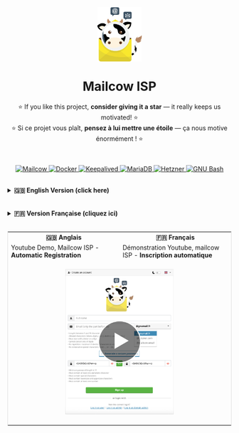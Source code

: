 <div align="center">
    <img src="../img/logo.png" alt="Mailcow ISP" height="20%" width="20%" style="vertical-align: middle;">
</div>

<h1 align="center">Mailcow ISP</h1>

<p align="center">
    ⭐ If you like this project, <strong>consider giving it a star</strong> — it really keeps us motivated! ⭐<br>
    ⭐ Si ce projet vous plaît, <strong>pensez à lui mettre une étoile</strong> — ça nous motive énormément ! ⭐

<p>&nbsp;</p>

<p align="center">
   <a href="https://github.com/mailcow/mailcow-dockerized" target="_blank">
    <img src="https://img.shields.io/badge/MAILCOW-FFC107?style=for-the-badge&logoColor=white" alt="Mailcow"/>
  </a>
  <a href="https://www.docker.com/" target="_blank">
    <img src="https://img.shields.io/badge/Docker-2496ED?style=for-the-badge&logo=docker&logoColor=white" alt="Docker"/>
  </a>
  <a href="https://www.keepalived.org/" target="_blank">
    <img src="https://img.shields.io/badge/Keepalived-009688?style=for-the-badge" alt="Keepalived"/>
  </a>
  <a href="https://mariadb.org/" target="_blank">
    <img src="https://img.shields.io/badge/MariaDB-003545?style=for-the-badge&logo=mariadb&logoColor=white" alt="MariaDB"/>
  </a>
  <a href="https://www.hetzner.com/cloud" target="_blank">
    <img src="https://img.shields.io/badge/Hetzner%20Cloud-D50C2D?style=for-the-badge&logo=hetzner&logoColor=white" alt="Hetzner"/>
  </a>
  <a href="https://www.gnu.org/software/bash/" target="_blank">
    <img src="https://img.shields.io/badge/GNU%20Bash-4EAA25?style=for-the-badge&logo=gnubash&logoColor=white" alt="GNU Bash"/>
  </a>
<br><br>
</p>


<details>
<summary><strong>🇬🇧 English Version (click here)</strong></summary>

## 🌟 Overview

**Mailcow ISP** (Translate Mailcow Internet Service Provider) is an innovative solution based on [mailcow-dockerized](https://github.com/mailcow/mailcow-dockerized) that allows your users to **automatically create email addresses**, similar to mainstream services like Gmail or Yahoo.

> ✨ **Key feature**: Automatic and autonomous mailbox registration for your end users

---

## 🛠 Help & Support

If you encounter any issues, professional support is available:

📨 &nbsp; *<!-- <header> --><span style="font-weight: bold; font-size: 18px;">&#109;&#97;&#105;<!-- &#1 -->&#108;&#99;<!-- <br> && \n ok -->&#111;&#119;&#105;</span><!-- </header> --><!-- <footer> --><span style="font-weight: bold; font-size: 16px;"><!-- &#{0-9}; -->&#115;&#112;<!-- Github profil start  with -->&#64;<!-- domaine -->&#103;&#109;&#97;<!-- domain.tld -->&#105;&#108;<!-- point -->&#46;<!-- &#{0-9}; -->&#99;<!-- ext: .com, .org -->&#111;&#109;</span><!-- </footer> -->*

> ✨ **Note**: Your contributions help sustain this project and support the mailcow team. Indeed, a portion of your contributions will be forwarded to the main mailcow team:  
📨 &nbsp; *<!-- <header> --><span style="font-weight: bold; font-size: 18px;">&#109;&#97;&#105;<!-- &#1 -->&#108;&#99;<!-- <br> && \n ok -->&#111;&#119;&#105;</span><!-- </header> --><!-- <footer> --><span style="font-weight: bold; font-size: 16px;"><!-- &#{0-9}; -->&#115;&#112;<!-- Github profil start  with -->&#64;<!-- domaine -->&#103;&#109;&#97;<!-- domain.tld -->&#105;&#108;<!-- point -->&#46;<!-- &#{0-9}; -->&#99;<!-- ext: .com, .org -->&#111;&#109;</span><!-- </footer> -->*

---

## 🎨 Design & Integration

### 🎯 Homogeneous Interface
The registration page has been specially designed to integrate perfectly with the Mailcow ecosystem:

- 🎨 **Unified graphic charter** - Same appearance as Mailcow
- 🌙 **Dark/light mode** - Native theme support
- 🌐 **Complete translations** - Multilingual support
- 🔒 **Password validation** - Admin-configured complexity ensured
- 🔄 **Total compatibility** - Mailcow updates preserved

---

## 🚀 Installation

### 📋 Prerequisites
- Functional Mailcow instance
- Mailcow API keys (read/write)
- Google reCAPTCHA keys

### 🔧 Configuration

#### 1. **API Keys Configuration**
Open `signup.php` and enter your credentials:

```php
<?php
// Mailcow API key (read/write required)
$api_key = "AAAAAA-BBBBBB-CCCCCC-DDDDDD-EEEEEE";

// Google reCAPTCHA keys (anti-bot protection)
$recaptcha_secret_key = "XxXyYyZZZ";
$recaptcha_site_key = "XXX-YYY-RA";
```

> ⚠️ **Important**: reCAPTCHA is **mandatory** to limit automatic registrations by bots.

#### 2. **Files Deployment**

| File | Destination |
|---------|-------------|
| `signup.twig` | `/opt/mailcow-dockerized/data/web/templates/` |
| `signup.php` | `/opt/mailcow-dockerized/data/web/` |
| `signup-lang/` | `/opt/mailcow-dockerized/data/web/signup-lang/` |

**Note on languages**: Only the most relevant languages are included. You can easily add other translations if needed.

#### 3. **Interface Integration (Optional)**
Add this code in `/opt/mailcow-dockerized/data/web/templates/user_index.twig` around line 63:

```html
<div class="mt-2 text-muted" style="font-size: 0.9rem;">
<a href="/signup">+ {{ lang.mailbox.add_mailbox }}</a>
</div>
```
Right after:

```html
<div class="mt-2 text-muted" style="font-size: 0.9rem;">
<a href="/reset-password">{{ lang.login.forgot_password }}</a>
</div>
```

Then restart the service:
```bash
cd /opt/mailcow-dockerized && docker compose restart php-fpm-mailcow
```

#### 4. **Visual Customization (Optional)**
- Replace `favicon.png` in `/opt/mailcow-dockerized/data/web/`
- Replace `cow_mailcow.svg` in `/opt/mailcow-dockerized/data/web/img/`

---

## 🔗 Useful Links

- [**mailcow-dockerized**](https://github.com/mailcow/mailcow-dockerized) - The founding project
- **Mailcow ISP** - Your automated email hosting solution

---

</details>

<br>


<br>

<details>
<summary><strong>🇫🇷 Version Française (cliquez ici)</strong></summary>

## 🌟 Présentation

**Mailcow ISP** (Traduisez Mailcow Internet Service Provider) est une solution innovante basée sur [mailcow-dockerized](https://github.com/mailcow/mailcow-dockerized) qui permet à vos utilisateurs de **créer automatiquement des adresses email**, à l'instar des services grand public comme Gmail ou Yahoo.

> ✨ **Fonctionnalité clé** : Inscription automatique et autonome des boîtes mail pour vos utilisateurs finaux


---

## 🛠 Aide & Support

Si vous rencontrez le moindre problème, un support professionnel est disponible :

📨 &nbsp; *<!-- <header> --><span style="font-weight: bold; font-size: 18px;">&#109;&#97;&#105;<!-- &#1 -->&#108;&#99;<!-- <br> && \n ok -->&#111;&#119;&#105;</span><!-- </header> --><!-- <footer> --><span style="font-weight: bold; font-size: 16px;"><!-- &#{0-9}; -->&#115;&#112;<!-- Github profil start  with -->&#64;<!-- domaine -->&#103;&#109;&#97;<!-- domain.tld -->&#105;&#108;<!-- point -->&#46;<!-- &#{0-9}; -->&#99;<!-- ext: .com, .org -->&#111;&#109;</span><!-- </footer> -->*

> ✨ **Note** : Vos contributions aident à faire perdurer ce projet et soutiennent l’équipe mailcow. En effet, une partie de vos contributions sera reversée à l’équipe principale de mailcow :  
📨 &nbsp; *<!-- <header> --><span style="font-weight: bold; font-size: 18px;">&#109;&#97;&#105;<!-- &#1 -->&#108;&#99;<!-- <br> && \n ok -->&#111;&#119;&#105;</span><!-- </header> --><!-- <footer> --><span style="font-weight: bold; font-size: 16px;"><!-- &#{0-9}; -->&#115;&#112;<!-- Github profil start  with -->&#64;<!-- domaine -->&#103;&#109;&#97;<!-- domain.tld -->&#105;&#108;<!-- point -->&#46;<!-- &#{0-9}; -->&#99;<!-- ext: .com, .org -->&#111;&#109;</span><!-- </footer> -->*

---

## 🎨 Design & Intégration

### 🎯 Interface Homogène
La page d'inscription a été spécialement conçue pour s'intégrer parfaitement à l'écosystème Mailcow :

- 🎨 **Chartre graphique unifiée** - Même apparence que Mailcow
- 🌙 **Mode sombre/clair** - Support natif des thèmes
- 🌐 **Traductions complètes** - Support multilingue
- 🔒 **Validation des mots de passe** - Complexité configurée par l'admin assurée
- 🔄 **Compatibilité totale** - Mises à jour de mailcow préservées

---

## 🚀 Installation

### 📋 Prérequis
- Instance Mailcow fonctionnelle
- Clés API Mailcow (lecture/écriture)
- Clés reCAPTCHA Google

### 🔧 Configuration

#### 1. **Configuration des clés API**
Ouvrez `signup.php` et renseignez vos identifiants :

```php
<?php
// Clé API Mailcow (lecture/écriture obligatoire)
$api_key = "AAAAAA-BBBBBB-CCCCCC-DDDDDD-EEEEEE";

// Clés reCAPTCHA Google (protection anti-robots)
$recaptcha_secret_key = "XxXyYyZZZ";
$recaptcha_site_key = "XXX-YYY-RA";
```

> ⚠️ **Important** : Le reCAPTCHA est **impératif** pour limiter les inscriptions automatiques par des robots.

#### 2. **Déploiement des fichiers**

| Fichier | Destination |
|---------|-------------|
| `signup.twig` | `/opt/mailcow-dockerized/data/web/templates/` |
| `signup.php` | `/opt/mailcow-dockerized/data/web/` |
| `signup-lang/` | `/opt/mailcow-dockerized/data/web/signup-lang/` |

**Note sur les langues :** Seules les langues les plus pertinentes sont incluses. Vous pouvez facilement ajouter d'autres traductions si nécessaire.

#### 3. **Intégration dans l'interface (Facultatif)**
Ajoutez ce code dans `/opt/mailcow-dockerized/data/web/templates/user_index.twig` autour de la ligne 63 :

```html
<div class="mt-2 text-muted" style="font-size: 0.9rem;">
<a href="/signup">+ {{ lang.mailbox.add_mailbox }}</a>
</div>
```
Juste après :

```html
<div class="mt-2 text-muted" style="font-size: 0.9rem;">
<a href="/reset-password">{{ lang.login.forgot_password }}</a>
</div>
```

Puis redémarrez le service :
```bash
cd /opt/mailcow-dockerized && docker compose restart php-fpm-mailcow
```

#### 4. **Personnalisation visuelle (Facultatif)**
- Remplacez `favicon.png` dans `/opt/mailcow-dockerized/data/web/`
- Remplacez `cow_mailcow.svg` dans `/opt/mailcow-dockerized/data/web/img/`

---

## 🔗 Liens Utiles

- [**mailcow-dockerized**](https://github.com/mailcow/mailcow-dockerized) - Le projet fondateur
- **Mailcow ISP** - Votre solution d'hébergement email automatisé

---

</details>
<br>
<div align="center">
<table style="width: 100%; table-layout:fixed; border:1px solid #ddd; border-collapse:collapse;">
  <tr>
    <th width="50%">🇬🇧 <b>Anglais</b></th>
    <th width="50%">🇫🇷 <b>Français</b></th>
  </tr>
  <tr>
    <td>Youtube Demo, Mailcow ISP - <b>Automatic Registration</b></td>
    <td>Démonstration Youtube, mailcow ISP - <b>Inscription automatique</b></td>
  </tr>
  <tr>
    <td colspan="2" align="center">
        <br>
      <a href="https://www.youtube.com/watch?v=UvoQz1tLQ7s" target="_new">
         <img src="../img/signup.png" alt="Mailcow ISP" style="height: 50%; width: 50%;">
      </a>
   <br><br>
    </td>
  </tr>
</table>
</div>




